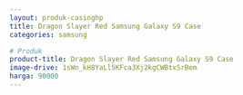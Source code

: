```yaml
---
layout: produk-casinghp
title: Dragon Slayer Red Samsung Galaxy S9 Case
categories: samsung

# Produk
product-title: Dragon Slayer Red Samsung Galaxy S9 Case
image-drive: 1sWn_kH8YaLl5KFca3Xj2kgCWBtxSrBem
harga: 90000
---
```

